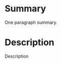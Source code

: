 # Summary
[summary]: #summary

One paragraph summary.

# Description
[description]: #description

Description
